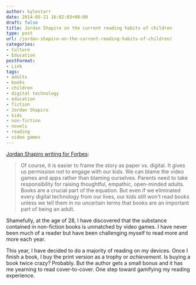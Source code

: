 ```yaml
---
author: kylestarr
date: 2014-05-21 16:02:03+00:00
draft: false
title: Jordan Shapiro on the current reading habits of children
type: post
url: /jordan-shapiro-on-the-current-reading-habits-of-children/
categories:
- Culture
- Education
postFormat:
- Link
tags:
- adults
- books
- children
- digital technology
- education
- fiction
- Jordan Shapiro
- kids
- non-fiction
- novels
- reading
- video games
---
```


[Jordan Shapiro writing for Forbes](http://www.forbes.com/sites/jordanshapiro/2014/05/13/kids-dont-read-books-because-parents-dont-read-books/):


<blockquote>Of course, it is easier to frame the story as paper vs. digital. It gives us permission not to engage with our kids. We can blame the video games and apps rather than blaming ourselves. Parents need to take responsibility for raising thoughtful, empathic, open-minded adults. Books are a crucial part of the equation. But even if we eliminated every digital technology from our lives, our kids still won’t read books unless we tell them in no uncertain terms that books are an important part of being an adult.</blockquote>


Shamefully, at the age of 28, I have discovered that the substance contained in non-fiction books is unmatched by video games. I have never been much of a reader but have been challenging myself to read more and more each year.

This year, I have decided to do a majority of reading on my devices. Once I finish a book, I buy the print version as a trophy or _achievement_. Is buying a book twice crazy? Probably. But the author gets a small bonus and it has me yearning to read cover-to-cover. One step toward gamifying my reading experience.

